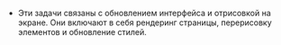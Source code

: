- Эти задачи связаны с обновлением интерфейса и отрисовкой на экране. Они включают в себя рендеринг страницы, перерисовку элементов и обновление стилей.